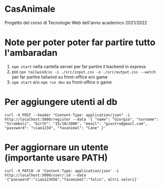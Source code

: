 # CasAnimale

Progetto del corso di Tecnologie Web dell'anno academico 2021/2022

# Note per poter poter far partire tutto l'ambaradan

1. `npm start` nella cartella server per far partire il backend in express
2. poi `npx tailwindcss -i ./src/input.css -o ./src/output.css --watch` per far partire tailwind su front-office e/o game
3. `npm start` e/o `npm run dev` su front-office o game

# Per aggiungere utenti al db

`curl -X POST --header "Content-Type: application/json" -i http://localhost:5000/register --data '{ "name": "Giorgio", "surname": "Stromboli", "birth": "15/10/2000", "email": "giostro@gmail.com", "password": "ciao1234", "favanimal": "Cane" }'`

# Per aggiornare un utente (importante usare PATH)

`curl -X PATCH -H 'Content-Type: application/json' -i http://localhost:5000/user/:id --data '{"password":"ciao123456","favanimal":"falco", altri valori}'`
